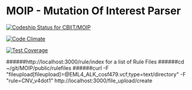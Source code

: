 # MOIP - Mutation Of Interest Parser

[ ![Codeship Status for CBIIT/MOIP](https://codeship.com/projects/90adf210-f295-0132-0361-7ec9b9682570/status?branch=master)](https://codeship.com/projects/85203)

[![Code Climate](https://codeclimate.com/github/CBIIT/MOIP/badges/gpa.svg)](https://codeclimate.com/github/CBIIT/MOIP)

[![Test Coverage](https://codeclimate.com/github/CBIIT/MOIP/badges/coverage.svg)](https://codeclimate.com/github/CBIIT/MOIP/coverage)

######http://localhost:3000/rule/index for a list of Rule Files
######cd ~/git/MOIP/public/rulefiles
######curl -F "fileupload[fileupload]=@EML4_ALK_cosf479.vcf;type=text/directory" -F "rule=CNV_v4dot1" http://localhost:3000/file_upload/create
